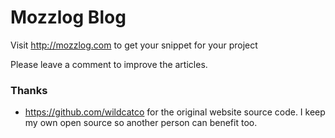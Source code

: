 # Mozzlog Blog

Visit http://mozzlog.com to get your snippet for your project

Please leave a comment to improve the articles.

### Thanks

- https://github.com/wildcatco for the original website source code. I keep my own open source so another person can benefit too.